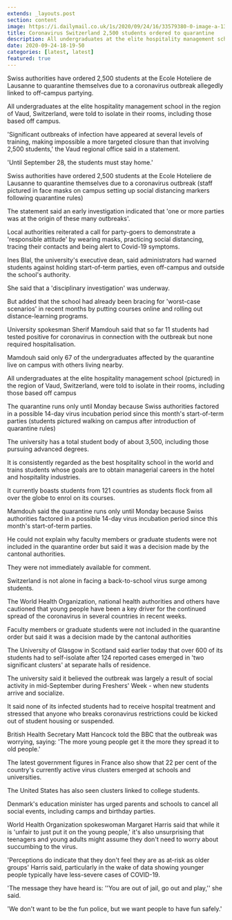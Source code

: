 ```yaml
---
extends: _layouts.post
section: content
image: https://i.dailymail.co.uk/1s/2020/09/24/16/33579380-0-image-a-130_1600961559770.jpg 
title: Coronavirus Switzerland 2,500 students ordered to quarantine 
description: All undergraduates at the elite hospitality management school in the region of Vaud, Switzerland, were told to isolate following the coronavirus outbreaks. 
date: 2020-09-24-18-19-50 
categories: [latest, latest] 
featured: true 
--- 
```

Swiss authorities have ordered 2,500 students at the Ecole Hoteliere de Lausanne to quarantine themselves due to a coronavirus outbreak allegedly linked to off-campus partying.

All undergraduates at the elite hospitality management school in the region of Vaud, Switzerland, were told to isolate in their rooms, including those based off campus.  

'Significant outbreaks of infection have appeared at several levels of training, making impossible a more targeted closure than that involving 2,500 students,' the Vaud regional office said in a statement. 

'Until September 28, the students must stay home.'

Swiss authorities have ordered 2,500 students at the Ecole Hoteliere de Lausanne to quarantine themselves due to a coronavirus outbreak (staff pictured in face masks on campus setting up social distancing markers following quarantine rules)

The statement said an early investigation indicated that 'one or more parties was at the origin of these many outbreaks'. 

Local authorities reiterated a call for party-goers to demonstrate a 'responsible attitude' by wearing masks, practicing social distancing, tracing their contacts and being alert to Covid-19 symptoms.

Ines Blal, the university's executive dean, said administrators had warned students against holding start-of-term parties, even off-campus and outside the school's authority.

She said that a 'disciplinary investigation' was underway. 

But added that the school had already been bracing for 'worst-case scenarios' in recent months by putting courses online and rolling out distance-learning programs. 

University spokesman Sherif Mamdouh said that so far 11 students had tested positive for coronavirus in connection with the outbreak but none required hospitalisation. 

Mamdouh said only 67 of the undergraduates affected by the quarantine live on campus with others living nearby. 

All undergraduates at the elite hospitality management school (pictured) in the region of Vaud, Switzerland, were told to isolate in their rooms, including those based off campus

The quarantine runs only until Monday because Swiss authorities factored in a possible 14-day virus incubation period since this month's start-of-term parties (students pictured walking on campus after introduction of quarantine rules) 

The university has a total student body of about 3,500, including those pursuing advanced degrees.

It is consistently regarded as the best hospitality school in the world and trains students whose goals are to obtain managerial careers in the hotel and hospitality industries. 

It currently boasts students from 121 countries as students flock from all over the globe to enrol on its courses. 

Mamdouh said the quarantine runs only until Monday because Swiss authorities factored in a possible 14-day virus incubation period since this month's start-of-term parties.

He could not explain why faculty members or graduate students were not included in the quarantine order but said it was a decision made by the cantonal authorities. 

They were not immediately available for comment. 

Switzerland is not alone in facing a back-to-school virus surge among students. 

The World Health Organization, national health authorities and others have cautioned that young people have been a key driver for the continued spread of the coronavirus in several countries in recent weeks.

Faculty members or graduate students were not included in the quarantine order but said it was a decision made by the cantonal authorities 

The University of Glasgow in Scotland said earlier today that over 600 of its students had to self-isolate after 124 reported cases emerged in 'two significant clusters' at separate halls of residence.

The university said it believed the outbreak was largely a result of social activity in mid-September during Freshers' Week - when new students arrive and socialize.

It said none of its infected students had to receive hospital treatment and stressed that anyone who breaks coronavirus restrictions could be kicked out of student housing or suspended.

British Health Secretary Matt Hancock told the BBC that the outbreak was worrying, saying: 'The more young people get it the more they spread it to old people.'

The latest government figures in France also show that 22 per cent of the country's currently active virus clusters emerged at schools and universities. 

The United States has also seen clusters linked to college students. 

Denmark's education minister has urged parents and schools to cancel all social events, including camps and birthday parties.

World Health Organization spokeswoman Margaret Harris said that while it is 'unfair to just put it on the young people,' it's also unsurprising that teenagers and young adults might assume they don't need to worry about succumbing to the virus.

'Perceptions do indicate that they don't feel they are as at-risk as older groups' Harris said, particularly in the wake of data showing younger people typically have less-severe cases of COVID-19.

'The message they have heard is: ''You are out of jail, go out and play,'' she said. 

'We don't want to be the fun police, but we want people to have fun safely.'

